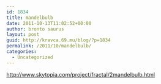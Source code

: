 ```yaml
---
id: 1834
title: mandelbulb
date: 2011-10-13T11:02:52+00:00
author: bronto saurus
layout: post
guid: http://kravca.69.mu/blog/?p=1834
permalink: /2011/10/mandelbulb/
categories:
  - Uncategorized
---
```

<http://www.skytopia.com/project/fractal/2mandelbulb.html>